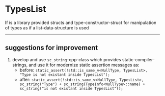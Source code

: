 # TypesList
If is a library provided structs and type-constructor-struct for manipulation of types as if a list-data-structure is used
***
## suggestions for improvement
1. develop and use `sc_string`-cpp-class which provides static-compiler-strings, and use it for modernize static assertion messages as:
    - before: `static_assert(!std::is_same_v<NullType, TypesList>, "Type is not existant inside TypesList");`
    - after: `static_assert(!std::is_same_v<NullType, TypesList>, sc_string("Type") + sc_string(TypeInfo<NullType>::name) + sc_string("is not existant inside TypesList"));`